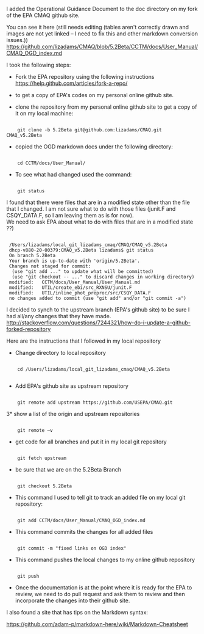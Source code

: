 I added the Operational Guidance Document to the doc directory on my fork of the EPA CMAQ github site.

You can see it here (still needs editing (tables aren't correctly drawn and images are not yet linked – I need to fix this and other markdown conversion issues.))
https://github.com/lizadams/CMAQ/blob/5.2Beta/CCTM/docs/User_Manual/CMAQ_OGD_index.md

I took the following steps:

* Fork the EPA repository using the following instructions
 https://help.github.com/articles/fork-a-repo/

* to get a copy of EPA's codes on my personal online github site.

* clone the repository from my personal online github site to get a copy of it on my local machine:
<pre><code>
    git clone -b 5.2Beta git@github.com:lizadams/CMAQ.git CMAQ_v5.2Beta
</code></pre>
* copied  the OGD markdown docs under the following directory:
<pre><code>
    cd CCTM/docs/User_Manual/
</code></pre>
* To see what had changed used the command:
<pre><code>
    git status
</code></pre>
I found that there were files that are in a modified state other than the file that I changed.
I am not sure what to do with those files (junit.F and CSQY_DATA.F, so I am leaving them as is for now).  
We need to ask EPA about what to do with files that are in a modified state ??)
<pre><code>
 /Users/lizadams/local_git_lizadams_cmaq/CMAQ/CMAQ_v5.2Beta
 dhcp-v880-20-00379:CMAQ_v5.2Beta lizadams$ git status
 On branch 5.2Beta
 Your branch is up-to-date with 'origin/5.2Beta'.
 Changes not staged for commit:
  (use "git add <file>..." to update what will be committed)
  (use "git checkout -- <file>..." to discard changes in working directory)
 modified:   CCTM/docs/User_Manual/User_Manual.md
 modified:   UTIL/create_ebi/src_RXNSU/junit.F
 modified:   UTIL/inline_phot_preproc/src/CSQY_DATA.F
 no changes added to commit (use "git add" and/or "git commit -a")
</code></pre>
I decided to synch to the upstream branch (EPA's github site) to be sure I had all/any changes that they have made.
http://stackoverflow.com/questions/7244321/how-do-i-update-a-github-forked-repository

Here are the instructions that I followed in my local repository

* Change directory to local repository
 <pre><code>
    cd /Users/lizadams/local_git_lizadams_cmaq/CMAQ_v5.2Beta
 </code></pre>
* Add EPA's github site as upstream repository
<pre><code>
    git remote add upstream https://github.com/USEPA/CMAQ.git
</code></pre>
3* show a list of the origin and upstream repositories
<pre><code>
    git remote –v
</code></pre>

* get code for all branches and put it in my local git repository
<pre><code>
    git fetch upstream  
</code></pre>
* be sure that we are on the 5.2Beta Branch
<pre><code>
    git checkout 5.2Beta
</code></pre>

* This command I used to tell git to track an added file on my local git repository:
<pre><code>
    git add CCTM/docs/User_Manual/CMAQ_OGD_index.md
</code></pre>
* This command commits the changes for all added files
<pre><code>
    git commit -m "fixed links on OGD index"
</code></pre>
* This command pushes the local changes to my online github repository
<pre><code>
    git push
</code></pre>
* Once the documentation is at the point where it is ready for the EPA to review,
we need to do pull request and ask them to review and then incorporate the changes into their github site.

I also found a site that has tips on the Markdown syntax:

https://github.com/adam-p/markdown-here/wiki/Markdown-Cheatsheet
